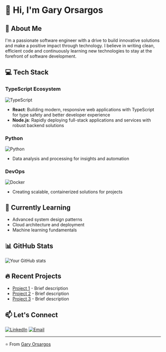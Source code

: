 # 👋 Hi, I'm Gary Orsargos

## 🚀 About Me
I'm a passionate software engineer with a drive to build innovative solutions and make a positive impact through technology. I believe in writing clean, efficient code and continuously learning new technologies to stay at the forefront of software development.

## 💻 Tech Stack

### TypeScript Ecosystem
![TypeScript](https://img.shields.io/badge/-TypeScript-3178C6?style=flat&logo=typescript&logoColor=white)
- **React**: Building modern, responsive web applications with TypeScript for type safety and better developer experience
- **Node.js**: Rapidly deploying full-stack applications and services with robust backend solutions

### Python
![Python](https://img.shields.io/badge/-Python-3776AB?style=flat&logo=python&logoColor=white)
- Data analysis and processing for insights and automation

### DevOps
![Docker](https://img.shields.io/badge/-Docker-2496ED?style=flat&logo=docker&logoColor=white)
- Creating scalable, containerized solutions for projects

## 🌱 Currently Learning
- Advanced system design patterns
- Cloud architecture and deployment
- Machine learning fundamentals

## 📊 GitHub Stats
![Your GitHub stats](https://github-readme-stats.vercel.app/api?username=garyorsargos&show_icons=true&theme=radical)

## 🔥 Recent Projects
- [Project 1](link-to-project) - Brief description
- [Project 2](link-to-project) - Brief description
- [Project 3](link-to-project) - Brief description

## 📫 Let's Connect
[![LinkedIn](https://img.shields.io/badge/-LinkedIn-0077B5?style=flat&logo=linkedin&logoColor=white)](https://www.linkedin.com/in/gary-orsargos-316210261/)
[![Email](https://img.shields.io/badge/-Email-D14836?style=flat&logo=gmail&logoColor=white)](mailto:gary.orsargos.iii@gmail.com)

---

⭐️ From [Gary Orsargos](https://github.com/garyorsargos) 